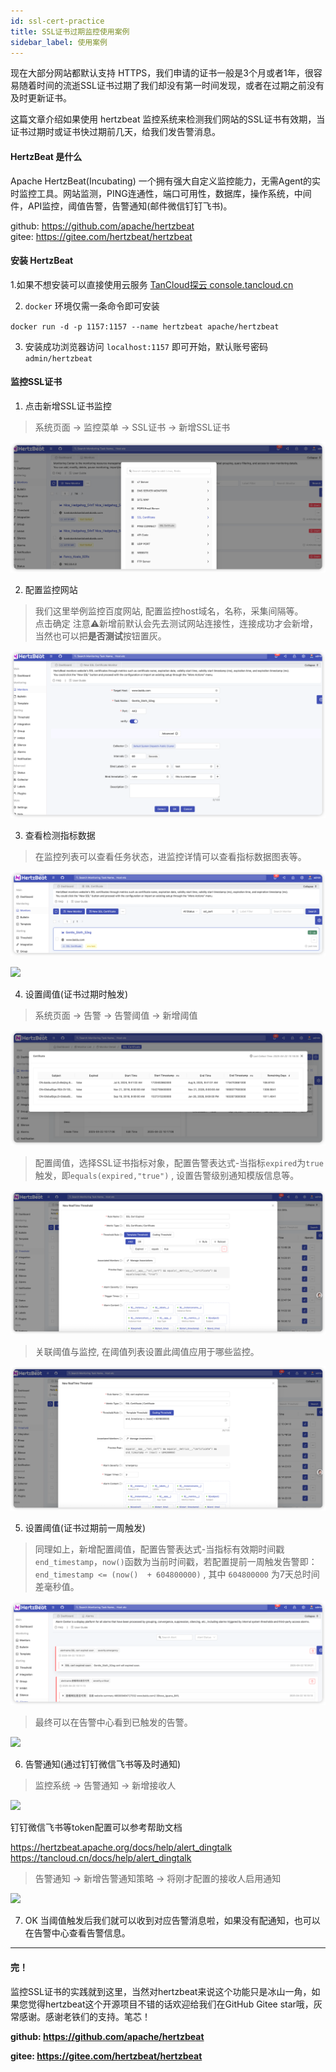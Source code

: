 ```yaml
---
id: ssl-cert-practice  
title: SSL证书过期监控使用案例    
sidebar_label: 使用案例
---
```



现在大部分网站都默认支持 HTTPS，我们申请的证书一般是3个月或者1年，很容易随着时间的流逝SSL证书过期了我们却没有第一时间发现，或者在过期之前没有及时更新证书。

这篇文章介绍如果使用 hertzbeat 监控系统来检测我们网站的SSL证书有效期，当证书过期时或证书快过期前几天，给我们发告警消息。

#### HertzBeat 是什么

Apache HertzBeat(Incubating) 一个拥有强大自定义监控能力，无需Agent的实时监控工具。网站监测，PING连通性，端口可用性，数据库，操作系统，中间件，API监控，阈值告警，告警通知(邮件微信钉钉飞书)。


github: https://github.com/apache/hertzbeat    
gitee: https://gitee.com/hertzbeat/hertzbeat

#### 安装 HertzBeat

1.如果不想安装可以直接使用云服务 [TanCloud探云 console.tancloud.cn](https://console.tancloud.cn)

2. `docker` 环境仅需一条命令即可安装

`docker run -d -p 1157:1157 --name hertzbeat apache/hertzbeat`

3. 安装成功浏览器访问 `localhost:1157` 即可开始，默认账号密码 `admin/hertzbeat`

#### 监控SSL证书

1. 点击新增SSL证书监控

> 系统页面 -> 监控菜单 -> SSL证书 -> 新增SSL证书


![](/img/docs/start/ssl_1.png)


2. 配置监控网站

> 我们这里举例监控百度网站, 配置监控host域名，名称，采集间隔等。    
> 点击确定 注意⚠️新增前默认会先去测试网站连接性，连接成功才会新增，当然也可以把**是否测试**按钮置灰。

![](/img/docs/start/ssl_2.png)

3. 查看检测指标数据

> 在监控列表可以查看任务状态，进监控详情可以查看指标数据图表等。

![](/img/docs/start/ssl_3.png)

![](/img/docs/start/ssl_11.png)

4. 设置阈值(证书过期时触发)

> 系统页面 -> 告警 -> 告警阈值 -> 新增阈值

![](/img/docs/start/ssl_4.png)

> 配置阈值，选择SSL证书指标对象，配置告警表达式-当指标`expired`为`true`触发，即`equals(expired,"true")` , 设置告警级别通知模版信息等。

![](/img/docs/start/ssl_5.png)

> 关联阈值与监控, 在阈值列表设置此阈值应用于哪些监控。

![](/img/docs/start/ssl_6.png)

5. 设置阈值(证书过期前一周触发)

> 同理如上，新增配置阈值，配置告警表达式-当指标有效期时间戳 `end_timestamp`，`now()`函数为当前时间戳，若配置提前一周触发告警即：`end_timestamp <= (now()  + 604800000)` , 其中 `604800000` 为7天总时间差毫秒值。

![](/img/docs/start/ssl_7.png)

> 最终可以在告警中心看到已触发的告警。

![](/img/docs/start/ssl_8.png)

6. 告警通知(通过钉钉微信飞书等及时通知)

> 监控系统 -> 告警通知 -> 新增接收人

![](/img/docs/start/ssl_9.png)

钉钉微信飞书等token配置可以参考帮助文档

https://hertzbeat.apache.org/docs/help/alert_dingtalk   
https://tancloud.cn/docs/help/alert_dingtalk

> 告警通知 -> 新增告警通知策略 -> 将刚才配置的接收人启用通知

![](/img/docs/start/ssl_10.png)

7. OK 当阈值触发后我们就可以收到对应告警消息啦，如果没有配通知，也可以在告警中心查看告警信息。

----  

#### 完！

监控SSL证书的实践就到这里，当然对hertzbeat来说这个功能只是冰山一角，如果您觉得hertzbeat这个开源项目不错的话欢迎给我们在GitHub Gitee star哦，灰常感谢。感谢老铁们的支持。笔芯！

**github: https://github.com/apache/hertzbeat**

**gitee: https://gitee.com/hertzbeat/hertzbeat**
